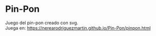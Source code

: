 # Pin-Pon
Juego del pin-pon creado con svg. <br>
Juega en: https://nerearodriguezmartin.github.io/Pin-Pon/pinpon.html

